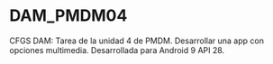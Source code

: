 # DAM_PMDM04
CFGS DAM: Tarea de la unidad 4 de PMDM. Desarrollar una app con opciones multimedia. Desarrollada para Android 9 API 28.
